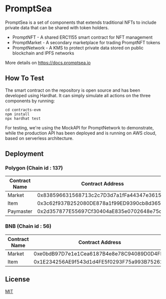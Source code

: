# PromptSea

PromptSea is a set of components that extends traditional NFTs to include private data that can be shared with token holders. 

- PromptNFT - A shared ERC1155 smart contract for NFT management
- PromptMarket - A secondary marketplace for trading PromptNFT tokens
- PromptNetwork - A KMS to protect private data stored on public blockchain and IPFS networks

More details on https://docs.promptsea.io

## How To Test

The smart contract on the repository is open source and has been developed using Hardhat. It can simply simulate all actions on the three components by running:

```
cd contracts-evm
npm install
npx hardhat test
```

For testing, we're using the MockAPI for PromptNetwork to demonstrate, while the production API has been deployed and is running on AWS cloud, based on serverless architecture.

## Deployment

### Polygon (Chain id : 137) 

Contract Name | Contract Address 
--- | --- 
Market | 0x838596631568713c2c7D3d7a1fFa44347e361550
Item | 0x3c62f937B252080DE878a1f99ED9390cb8d36554
Paymaster | 0x2d357877E55697Cf30404aE835e0702648e75df6

### BNB (Chain id : 56) 

Contract Name | Contract Address 
--- | --- 
Market | 0xe0bdB97D7e1e1Cea6187B4e8e78C94089D0D4FFa
Item | 0x1E234256AE9f543d1d4FE5f0293F75a993B75262

## License

[MIT](./LICENSE)